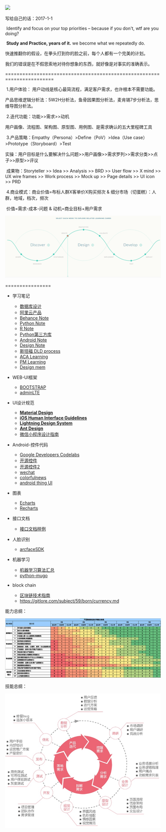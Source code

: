 ![](https://github.com/sideboyd/markdown/blob/master/image/7f419446815917.586530fe1cca4.jpg)

写给自己的话：2017-1-1

​      Identify and focus on your top priorities – because if you don't, wtf are you doing?

​	**Study and Practice, years of it.**   we become what we repeatedly do. 

​	快速推翻你的假设，在拳头打到你的脸之前，每个人都有一个完美的计划。

​	我们的错误是在不假思索地对待你想象的东西，就好像是对事实的准确表示。

=======================================================================

​	1.用户体验： 用户动线是核心最简流程，满足客户需求，也许根本不需要功能。    

​		产品思维逻辑分析法：5W2H分析法，鱼骨因果图分析法，麦肯锡7步分析法，思维导图分析法。

​	2.迭代功能：功能>>需求>>动机

​		用户画像、流程图、架构图、原型图、用例图、是需求确认的五大里程碑工具

​	3.产品策略：Empathy（Persona）>Define（PoV）>Idea（Use case）>Prototype（Storyboard）>Test

​		实操：用户目标是什么要解决什么问题>>用户画像>>需求罗列>>需求分类>>点子>>原型>>评议

​		成果物：Storyteller >> Idea >> Analysis >> BRD >> User flow >> X mind >> UX wire frames >> Work process >> Mock up >> Page details >> UI icon >> PRD

​	4.商业模式：商业价值=布标人群X客单价X购买频次  & 细分市场（切蛋糕）：人群，地域，档次，频次

​		价值=需求-成本-问题  &  动机=商业目标+用户需求 

![](https://github.com/sideboyd/markdown/blob/master/image/0BUILD%20tools.PNG)



================                                                                                                                

* 学习笔记
    - [数据库设计](https://github.com/sideboyd/markdown/blob/master/files/data%20design.md)
    - [阿里云产品](https://github.com/sideboyd/markdown/blob/master/files/aliyun.md)
    - [Behance Note](https://github.com/sideboyd/markdown/blob/master/files/Behance%20Note.md)
    - [Python Note](https://github.com/sideboyd/markdown/blob/master/files/Python%20note.md)
    - [R Note](https://github.com/sideboyd/markdown/blob/master/files/R%20Note.md)
    - [Python第三方库](https://www.lfd.uci.edu/~gohlke/pythonlibs/)
    - [Android Note](https://github.com/sideboyd/AndroidNote)
    - [Design Note](https://github.com/sideboyd/markdown/blob/master/files/Design%20Note.md)
    - [斯坦福 DLD process](https://github.com/sideboyd/markdown/blob/master/files/DLDprocess.md)
    - [ACA Learning](https://github.com/sideboyd/markdown/blob/master/files/ACA.md)
    - [PM Learning](https://github.com/sideboyd/markdown/blob/master/files/PM%20learning.md)
    - [Design mem](https://github.com/sideboyd/markdown/blob/master/files/Design%20mem.md)
* WEB-UI框架
    * [BOOTSTRAP](https://github.com/sideboyd/bootstrap)
    * [adminLTE](https://github.com/sideboyd/AdminLTE)


* UI设计规范
    * [**Material Design**](https://material.io/guidelines/resources/sticker-sheets-icons.html#sticker-sheets-icons-components)
    * [**iOS Human Interface Guidelines**](https://developer.apple.com/design/resources/#ios-apps)
    * [**Lightning Design System**](https://www.lightningdesignsystem.com/)
    * [**Ant Design**](https://ant.design/docs/resource/download-cn)
    * [微信小程序设计指南](https://mp.weixin.qq.com/debug/wxadoc/design/#资源下载)
* Android-控件代码
    * [Google Developers Codelabs ](http://clmirror.storage.googleapis.com/index.html)
    * [开源控件](https://github.com/sideboyd/android-open-project)
    * [开源控件2](https://github.com/sideboyd/awesome-android)
    * [wechat](https://github.com/sideboyd/weui)
    * [colorfulnews](https://github.com/sideboyd/ColorfulNews)
    * [android thing UI](https://github.com/sideboyd/sample-simpleui)
* 图表
    * [Echarts](https://github.com/sideboyd/markdown/blob/master/files/Echarts.md)
    * [Recharts](https://github.com/cosname/recharts)
* 接口文档
    * [接口文档样例](https://github.com/sideboyd/songqin-testdev/blob/master/webapi/doc/course_mgr.md)
* 人脸识别
    * [arcfaceSDK](https://github.com/sideboyd/ArcFaceDemo)
* 机器学习
    * [机器学习算法汇总](https://github.com//RedditSota/state-of-the-art-result-for-machine-learning-problems)
    * [python-mugo](https://github.com/brilee/MuGo)
* block chain
    * [区块链技术指南](https://github.com/yeasy/blockchain_guide/blob/master/SUMMARY.md)
    * https://gitlore.com/subject/59/born/currency.md




能力总纲：

![](https://github.com/sideboyd/markdown/blob/master/image/TTW_QUESTION_201802_20180209171102_0255.png)

技能总纲：

![](https://github.com/sideboyd/markdown/blob/master/image/PO.png)